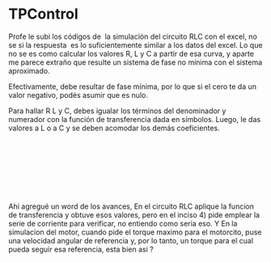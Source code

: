 # TPControl <br>
<p>Profe le subi los códigos de&nbsp; la simulación del circuito RLC con el excel, no se si la respuesta&nbsp; es lo suficientemente similar a los datos del excel. Lo que no se es como calcular los valores R, L y C a partir de esa curva, y aparte me parece extraño que resulte un sistema de fase no mínima con el sistema aproximado.</p>
<p>Efectivamente, debe resultar de fase mínima, por lo que si el cero te da un valor negativo, podés asumir que es nulo.</p>
<p>Para hallar R L y C, debes igualar los términos del denominador y numerador con la función de transferencia dada en símbolos. Luego, le das valores a L o a C y se deben acomodar los demás coeficientes.</p>
<p><br></p>
<p><br></p>
<p><br></p><br>
<p><i></i></p>


Ahi agregué un word de los avances, En el circuito RLC aplique la funcion de transferencia y obtuve esos valores, pero en el inciso 4) pide emplear la serie de corriente para verificar, no entiendo como seria eso. Y En la simulacion del motor, cuando pide el torque maximo para el motorcito, puse una velocidad angular de referencia y, por lo tanto, un torque para el cual pueda seguir esa referencia, esta bien asi  ?
